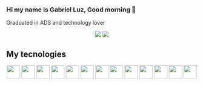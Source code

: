 ### Hi my name is Gabriel Luz, Good morning 👋

Graduated in ADS and technology lover

<div align='center'>
  <img src="https://github-readme-stats.vercel.app/api?username=gabrieluz&show_icons=true&count_private=true&theme=radical">
  <img src="https://github-readme-stats.vercel.app/api/top-langs/?username=gabrieluz&show_icons=true&count_private=true&theme=radical&layout=compact" >
</div>

## My tecnologies
<div align='center'>
  <img src="https://img.shields.io/badge/HTML5-E34F26?style=for-the-badge&logo=html5&logoColor=white" height="35">
  <img src="https://img.shields.io/badge/CSS3-1572B6?style=for-the-badge&logo=css3&logoColor=dark" height="35"> 
  <img src="https://img.shields.io/badge/JavaScript-323330?style=for-the-badge&logo=javascript&logoColor=F7DF1E" height="35">
  <img src="https://img.shields.io/badge/React_Native-20232A?style=for-the-badge&logo=react&logoColor=61DAFB" height="35">
  <img src="https://img.shields.io/badge/Node.js-339933?style=for-the-badge&logo=nodedotjs&logoColor=white" height="35">
  <img src="https://img.shields.io/badge/React-20232A?style=for-the-badge&logo=react&logoColor=61DAFB" height="35">
  <img src="https://img.shields.io/badge/TypeScript-007ACC?style=for-the-badge&logo=typescript&logoColor=white" height="35">
  <img src="https://img.shields.io/badge/MySQL-00000F?style=for-the-badge&logo=mysql&logoColor=white" height="35">
  <img src="https://img.shields.io/badge/PostgreSQL-316192?style=for-the-badge&logo=postgresql&logoColor=white" height="35">
  <img src="https://img.shields.io/badge/MongoDB-4EA94B?style=for-the-badge&logo=mongodb&logoColor=white" height="35">
  <img src="https://img.shields.io/badge/Vue.js-35495E?style=for-the-badge&logo=vuedotjs&logoColor=4FC08D" height="35">
  <img src="https://img.shields.io/badge/Android-3DDC84?style=for-the-badge&logo=android&logoColor=white" height="35">
  <img src="https://img.shields.io/badge/Flutter-02569B?style=for-the-badge&logo=flutter&logoColor=white" height="35">
  <!--<img src="" width="120" height="35"> -->
</div>

<!--
**gabrieluz/gabrieluz** is a ✨ _special_ ✨ repository because its `README.md` (this file) appears on your GitHub profile.

Here are some ideas to get you started:

- 🔭 I’m currently working on ...
- 🌱 I’m currently learning ...
- 👯 I’m looking to collaborate on ...
- 🤔 I’m looking for help with ...
- 💬 Ask me about ...
- 📫 How to reach me: ...
- 😄 Pronouns: ...
- ⚡ Fun fact: ...
-->
